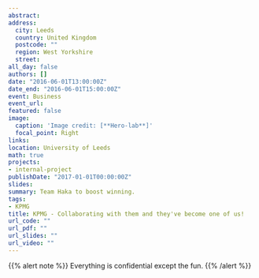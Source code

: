 ```yaml
---
abstract:
address:
  city: Leeds
  country: United Kingdom
  postcode: ""
  region: West Yorkshire
  street:
all_day: false
authors: []
date: "2016-06-01T13:00:00Z"
date_end: "2016-06-01T15:00:00Z"
event: Business
event_url:
featured: false
image:
  caption: 'Image credit: [**Hero-lab**]'
  focal_point: Right
links:
location: University of Leeds
math: true
projects:
- internal-project
publishDate: "2017-01-01T00:00:00Z"
slides:
summary: Team Haka to boost winning.
tags: 
- KPMG
title: KPMG - Collaborating with them and they've become one of us!
url_code: ""
url_pdf: ""
url_slides: ""
url_video: ""
---
```


{{% alert note %}}
Everything is confidential except the fun.
{{% /alert %}}
